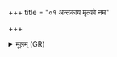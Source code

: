 +++
title = "०१ अन्तकाय मृत्यवे नम"

+++
<details><summary>मूलम् (GR)</summary>

अन्तकाय मृत्यवे नम इह-  
-अयम् अस्तु पुरुषः सहासुना ।  
सूर्यस्य भागे अमृतस्य लोके  
प्राणा अपाना इह ते रमन्ताम् ॥
</details>